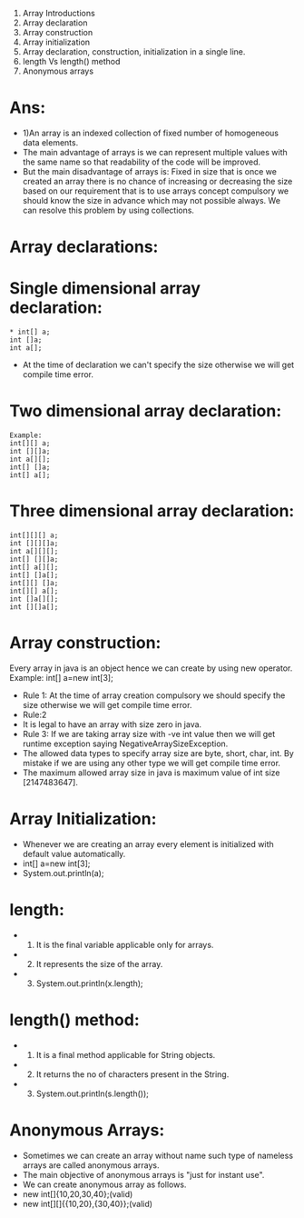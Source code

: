 1) Array Introductions
2) Array declaration
3) Array construction
4) Array initialization
5) Array declaration, construction, initialization in a single line.
6) length Vs length() method
7) Anonymous arrays
# Ans:
* 1)An array is an indexed collection of fixed number of homogeneous data elements.
* The main advantage of arrays is we can represent multiple values with the same name
so that readability of the code will be improved.
* But the main disadvantage of arrays is:
Fixed in size that is once we created an array there is no chance of increasing or
decreasing the size based on our requirement that is to use arrays concept compulsory
we should know the size in advance which may not possible always.
We can resolve this problem by using collections.
# Array declarations:
# Single dimensional array declaration: 
```
* int[] a;
int []a;
int a[];
```
* At the time of declaration we can't specify the size otherwise we will get compile time
error.
# Two dimensional array declaration:
```
Example:
int[][] a;
int [][]a;
int a[][]; 
int[] []a;
int[] a[];
```
# Three dimensional array declaration:
```
int[][][] a;
int [][][]a;
int a[][][];
int[] [][]a;
int[] a[][]; 
int[] []a[];
int[][] []a;
int[][] a[];
int []a[][];
int [][]a[];
```
# Array construction:
Every array in java is an object hence we can create by using new operator.
Example:
int[] a=new int[3];
* Rule 1:
At the time of array creation compulsory we should specify the size otherwise we will
get compile time error.
* Rule:2
* It is legal to have an array with size zero in java.
* Rule 3:
If we are taking array size with -ve int value then we will get runtime exception saying
NegativeArraySizeException.
* The allowed data types to specify array size are byte, short, char, int.
By mistake if we are using any other type we will get compile time error.
* The maximum allowed array size in java is maximum value of int size [2147483647]. 
# Array Initialization:
* Whenever we are creating an array every element is initialized with default value
automatically. 
* int[] a=new int[3];
* System.out.println(a);
# length:
* 1. It is the final variable applicable only for arrays.
* 2. It represents the size of the array.
* 3. System.out.println(x.length);
# length() method:
* 1. It is a final method applicable for String objects.
* 2. It returns the no of characters present in the String.
* 3. System.out.println(s.length());
# Anonymous Arrays:
* Sometimes we can create an array without name such type of nameless arrays
are called anonymous arrays.
* The main objective of anonymous arrays is "just for instant use".
* We can create anonymous array as follows.
* new int[]{10,20,30,40};(valid)
* new int[][]{{10,20},{30,40}};(valid)
